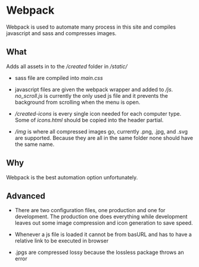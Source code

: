 # Webpack
Webpack is used to automate many process in this site and compiles javascript and sass and compresses images.

## What

Adds all assets in to the */created* folder in */static/*

- sass file are compiled into *main.css*

- javascript files are given the webpack wrapper and added to */js*. *no_scroll.js* is currently the only used js file and it prevents the background from scrolling when the menu is open.

- */created-icons* is every single icon needed for each computer type. Some of *icons.html* should be copied into the header partial.

- */img* is where all compressed images go, currently .png, .jpg, and .svg are supported. Because they are all in the same folder none should have the same name.  

## Why
Webpack is the best automation option unfortunately.

## Advanced

 - There are two configuration files, one production and one for development. The production one does everything while development leaves out some image compression and icon generation to save speed.
   
 - Whenever a js file is loaded it cannot be from basURL and has to have a relative link to be executed in browser
 
 - .jpgs are compressed lossy because the lossless package throws an error  